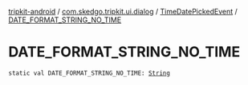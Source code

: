 [tripkit-android](../../index.md) / [com.skedgo.tripkit.ui.dialog](../index.md) / [TimeDatePickedEvent](index.md) / [DATE_FORMAT_STRING_NO_TIME](./-d-a-t-e_-f-o-r-m-a-t_-s-t-r-i-n-g_-n-o_-t-i-m-e.md)

# DATE_FORMAT_STRING_NO_TIME

`static val DATE_FORMAT_STRING_NO_TIME: `[`String`](https://kotlinlang.org/api/latest/jvm/stdlib/kotlin/-string/index.html)